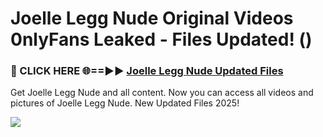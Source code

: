 # Joelle Legg Nude Original Videos 0nlyFans Leaked - Files Updated! ()

<h3>🔴 CLICK HERE 🌐==►► <a href="https://tinyurl.com/2p9ay9w9" rel="nofollow">Joelle Legg Nude Updated Files</a></h3>

Get Joelle Legg Nude and all content. Now you can access all videos and pictures of Joelle Legg Nude. New Updated Files 2025!

[![](https://i.imgur.com/KQgVmj3.gif)](https://tinyurl.com/2p9ay9w9)
